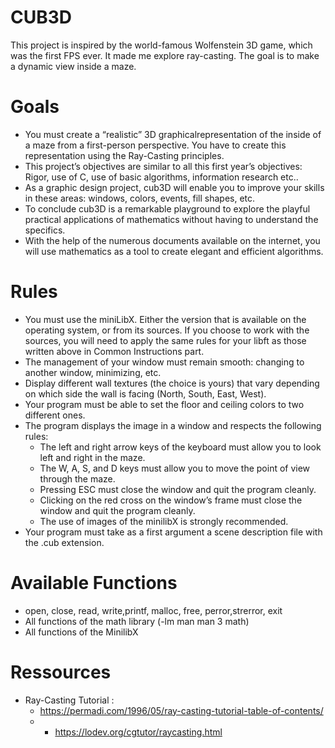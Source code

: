 # CUB3D
This project is inspired by the world-famous Wolfenstein 3D game, which was the first FPS ever. It made me explore ray-casting. The goal is to make a dynamic view inside a maze.

# Goals
- You must create a “realistic” 3D graphicalrepresentation of the inside of a maze from a first-person perspective. You have to create this representation using the Ray-Casting principles.
- This project’s objectives are similar to all this first year’s objectives: Rigor, use of C, use
of basic algorithms, information research etc..
- As a graphic design project, cub3D will enable you to improve your skills in these
areas: windows, colors, events, fill shapes, etc.
- To conclude cub3D is a remarkable playground to explore the playful practical applications of mathematics without having to understand the specifics.
- With the help of the numerous documents available on the internet, you will use
mathematics as a tool to create elegant and efficient algorithms.

# Rules
- You must use the miniLibX. Either the version that is available on the operating system, or from its sources. If you choose to work with the sources, you will need to apply the same rules for your libft as those written above in Common Instructions part.
- The management of your window must remain smooth: changing to another window, minimizing, etc.
- Display different wall textures (the choice is yours) that vary depending on which side the wall is facing (North, South, East, West).
- Your program must be able to set the floor and ceiling colors to two different ones.
- The program displays the image in a window and respects the following rules:
  - The left and right arrow keys of the keyboard must allow you to look left and right in the maze.
  - The W, A, S, and D keys must allow you to move the point of view through the maze.
  - Pressing ESC must close the window and quit the program cleanly.
  - Clicking on the red cross on the window’s frame must close the window and quit the program cleanly.
  - The use of images of the minilibX is strongly recommended.
- Your program must take as a first argument a scene description file with the .cub extension.

# Available Functions
- open, close, read, write,printf, malloc, free, perror,strerror, exit
-  All functions of the math library (-lm man man 3 math)
-  All functions of the MinilibX

# Ressources
- Ray-Casting Tutorial :
  - https://permadi.com/1996/05/ray-casting-tutorial-table-of-contents/
  - - https://lodev.org/cgtutor/raycasting.html
